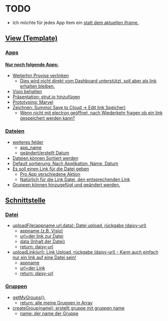 # TODO

* Ich möchte für jedes App Item ein <a href=„url_to_app“ target=„blank“> statt dem aktuellen iframe.

## View (Template)

### Apps

#### Nur noch folgende Apps:
* Weiterhin Provise verlinken
  * Dies wird nicht direkt vom Dashboard unterstützt, soll aber als link erhalten bleiben.
* Visio behalten
* Präsentation: strut.io hinzufügen
* Prototyping: Marvel
* Zeichnen: Summo( Save to Cloud -> Edit link Speicher)
  * Wenn nicht mit electron geöffnet, nach Wiederkehr fragen ob ein link gespeichert werden kann?

### Dateien
* weiteres felder
  * app_name
  * geändert/erstellt Datum
* Dateien können Sortiert werden
* Default sortierung: Nach Applikation, Name, Datum
* Es soll einen Link für die Datei geben
  * Pro App verschiedene Aktion
  * Natürlich für die Link Datei, den entsprechenden Link
* Gruppen können hinzugefügt und geändert werden.


## Schnittstelle

### Datei
* uploadFile(appname,url,data): Datei upload, rückgabe (daisy-url)
  * appname (z.B. Visio)
  * url=der link zur Datei
  * data (Inhalt der Datei)
  * return: daisy-url
* uploadLink(url): Link Upload, rückgabe (daisy-url) - Kann auch einfach nur ein link auf eine Datei sein!
  * appname
  * url=der Link
  * return: daisy-url

### Gruppen
* getMyGroups():
  * return: alle meine Gruppen in Array
* createGroup(name): erstellt gruppe mit gruppen name
  * name: der name der Gruppe
